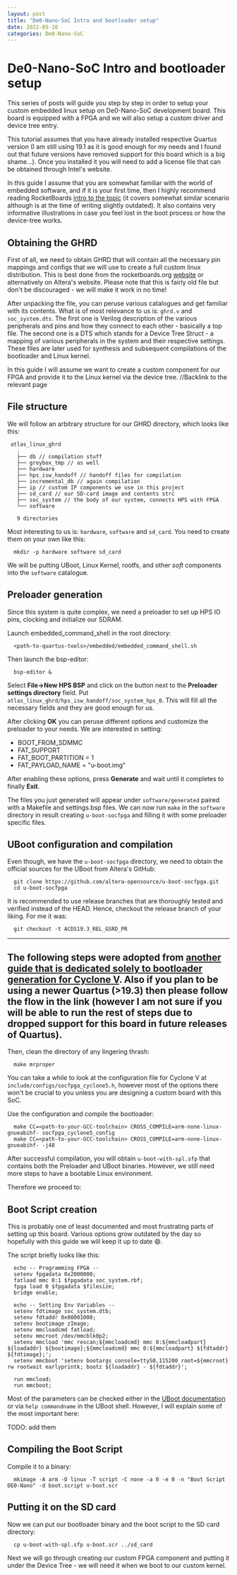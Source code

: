 ```yaml
---
layout: post
title: "De0-Nano-SoC Intro and bootloader setup"
date: 2022-05-10
categories: De0-Nano-SoC
---
```


# De0-Nano-SoC Intro and bootloader setup

This series of posts will guide you step by step in order to setup your custom embedded linux setup on De0-Nano-SoC development board. This board is equipped with a FPGA  and we will also setup a custom driver and device tree entry.

This tutorial assumes that you have already installed respective Quartus version (I am still using 19.1 as it is good enough for my needs and I found out that future versions have removed support for this board which is a big shame...). Once you installed it you will need to add a license file that can be obtained through Intel's website.

In this guide I assume that you are somewhat familiar with the world of embedded software, and if it is your first time, then I highly recommend reading RocketBoards [intro to the topic](https://rocketboards.org/foswiki/Documentation/EmbeddedLinuxBeginnerSGuide) (it covers somewhat similar scenario although is at the time of writing slightly outdated). It also contains very informative illustrations in case you feel lost in the boot process or how the device-tree works.

## Obtaining the GHRD
First of all, we need to obtain GHRD  that will contain all the necessary pin mappings and configs that we will use to create a full custom linux distribution. This is best done from the rocketboards.org [website](https://rocketboards.org/foswiki/Documentation/EmbeddedLinuxBeginnerSGuide) or alternatively on Altera's website. Please note that this is fairly old file but don't be discouraged - we will make it work in no time!

After unpacking the file, you can peruse various catalogues and get familiar with its contents. What is of most relevance to us is: `ghrd.v` and `soc_system.dts`. The first one is Verilog description of the various peripherals and pins and how they connect to each other - basically a top file. The second one is a DTS  which stands for a Device Tree Struct - a mapping of various peripherals in the system and their respective settings. These files are later used for synthesis and subsequent compilations of the bootloader and Linux kernel.

In this guide I will assume we want to create a custom component for our FPGA and provide it to the Linux kernel via the device tree. //Backlink to the relevant page

## File structure
We will follow an arbitrary structure for our GHRD directory, which looks like this:
```
 atlas_linux_ghrd
   .
   ├── db // compilation stuff
   ├── greybox_tmp // as well
   ├── hardware
   ├── hps_isw_handoff // handoff files for compilation
   ├── incremental_db // again compilation
   ├── ip // custom IP components we use in this project
   ├── sd_card // our SD-card image and contents strc
   ├── soc_system // the body of our system, connects HPS with FPGA
   └── software

   9 directories

```

Most interesting to us is: `hardware`, `software` and `sd_card`. You need to create them on your own like this:
```
  mkdir -p hardware software sd_card
```

We will be putting UBoot, Linux Kernel, rootfs, and other _soft_ components into the `software` catalogue.

## Preloader generation

Since this system is quite complex, we need a preloader to set up HPS IO pins, clocking and initialize our SDRAM.

Launch embedded_command_shell in the root directory:
```
  <path-to-quartus-tools>/embedded/embedded_command_shell.sh
```

Then launch the bsp-editor:
```
  bsp-editor &
```

Select **File->New HPS BSP** and click on the button next to the **Preloader settings directory** field. Put `atlas_linux_ghrd/hps_isw_handoff/soc_system_hps_0`. This will fill all the necessary fields and they are good enough for us.

After clicking **OK** you can peruse different options and customize the preloader to your needs. We are interested in setting:
* BOOT_FROM_SDMMC
* FAT_SUPPORT
* FAT_BOOT_PARTITION = 1
* FAT_PAYLOAD_NAME = "u-boot.img"

After enabling these options, press **Generate** and wait until it completes to finally **Exit**.

The files you just generated will appear under `software/generated` paired with a Makefile and settings.bsp files. We can now run `make` in the `software` directory in result creating `u-boot-socfpga` and filling it with some preloader specific files.

## UBoot configuration and compilation

Even though, we have the `u-boot-socfpga` directory, we need to obtain the official sources for the UBoot from Altera's GitHub:

```
  git clone https://github.com/altera-opensource/u-boot-socfpga.git
  cd u-boot-socfpga
```

It is recommended to use release branches that are thoroughly tested and verified instead of the HEAD. Hence, checkout the release branch of your liking. For me it was:
```
  git checkout -t ACDS19.3_REL_GSRD_PR
```

----
The following steps were adopted from [another guide that is dedicated solely to bootloader generation for Cyclone V](https://rocketboards.org/foswiki/Documentation/BuildingBootloaderCycloneVAndArria10). Also if you plan to be using a newer Quartus (>19.3) then please follow the flow in the link (however I am not sure if you will be able to run the rest of steps due to dropped support for this board in future releases of Quartus).
---

Then, clean the directory of any lingering thrash:
```
  make mrproper
```

You can take a while to look at the configuration file for Cyclone V at `include/configs/socfpga_cyclone5.h`, however most of the options there won't be crucial to you unless you are designing a custom board with this SoC.

Use the configuration and compile the bootloader:
```
  make CC=<path-to-your-GCC-toolchain> CROSS_COMPILE=arm-none-linux-gnueabihf- socfpga_cyclone5_config
  make CC=<path-to-your-GCC-toolchain> CROSS_COMPILE=arm-none-linux-gnueabihf- -j48
```

After successful compilation, you will obtain `u-boot-with-spl.sfp` that contains both the Preloader and UBoot binaries. However, we still need more steps to have a bootable Linux environment.

Therefore we proceed to:

## Boot Script creation

This is probably one of least documented and most frustrating parts of setting up this board. Various options grow outdated by the day so hopefully with this guide we will keep it up to date :smile:.

The script briefly looks like this:

```
  echo -- Programming FPGA --
  setenv fpgadata 0x2000000;
  fatload mmc 0:1 $fpgadata soc_system.rbf;
  fpga load 0 $fpgadata $filesize;
  bridge enable;

  echo -- Setting Env Variables --
  setenv fdtimage soc_system.dtb;
  setenv fdtaddr 0x00001000;
  setenv bootimage zImage;
  setenv mmcloadcmd fatload;
  setenv mmcroot /dev/mmcblk0p2;
  setenv mmcload 'mmc rescan;${mmcloadcmd} mmc 0:${mmcloadpart} ${loadaddr} ${bootimage};${mmcloadcmd} mmc 0:${mmcloadpart} ${fdtaddr} ${fdtimage};';
  setenv mmcboot 'setenv bootargs console=ttyS0,115200 root=${mmcroot} rw rootwait earlyprintk; bootz ${loadaddr} - ${fdtaddr}';

  run mmcload;
  run mmcboot;
```

Most of the parameters can be checked either in the [UBoot documentation](http://www.denx.de/wiki/view/DULG/UBootCommandLineInterface) or via `help commandname` in the UBoot shell. However, I will explain some of the most important here:

TODO: add them



## Compiling the Boot Script

Compile it to a binary:
```
  mkimage -A arm -O linux -T script -C none -a 0 -e 0 -n "Boot Script DE0-Nano" -d boot.script u-boot.scr
```

## Putting it on the SD card

Now we can put our bootloader binary and the boot script to the SD card directory:

```
  cp u-boot-with-spl.sfp u-boot.scr ../sd_card
```

Next we will go through creating our custom FPGA component and putting it under the Device Tree - we will need it when we boot to our custom kernel.
